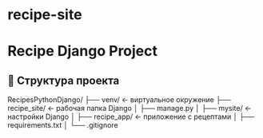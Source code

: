 # recipe-site
# Recipe Django Project

## 📁 Структура проекта

RecipesPythonDjango/
├── venv/                    ← виртуальное окружение
├── recipe_site/             ← рабочая папка Django
│   ├── manage.py
│   ├── mysite/              ← настройки Django
│   ├── recipe_app/           ← приложение с рецептами
│   ├── requirements.txt
│   └── .gitignore

